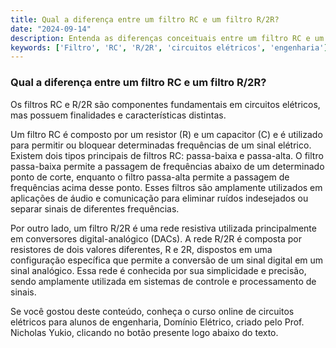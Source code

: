 ```yaml
---
title: Qual a diferença entre um filtro RC e um filtro R/2R?
date: "2024-09-14"
description: Entenda as diferenças conceituais entre um filtro RC e um filtro R/2R no contexto de circuitos elétricos.
keywords: ['Filtro', 'RC', 'R/2R', 'circuitos elétricos', 'engenharia']
---
```


### Qual a diferença entre um filtro RC e um filtro R/2R?

Os filtros RC e R/2R são componentes fundamentais em circuitos elétricos, mas possuem finalidades e características distintas. 

Um filtro RC é composto por um resistor (R) e um capacitor (C) e é utilizado para permitir ou bloquear determinadas frequências de um sinal elétrico. Existem dois tipos principais de filtros RC: passa-baixa e passa-alta. O filtro passa-baixa permite a passagem de frequências abaixo de um determinado ponto de corte, enquanto o filtro passa-alta permite a passagem de frequências acima desse ponto. Esses filtros são amplamente utilizados em aplicações de áudio e comunicação para eliminar ruídos indesejados ou separar sinais de diferentes frequências.

Por outro lado, um filtro R/2R é uma rede resistiva utilizada principalmente em conversores digital-analógico (DACs). A rede R/2R é composta por resistores de dois valores diferentes, R e 2R, dispostos em uma configuração específica que permite a conversão de um sinal digital em um sinal analógico. Essa rede é conhecida por sua simplicidade e precisão, sendo amplamente utilizada em sistemas de controle e processamento de sinais.

Se você gostou deste conteúdo, conheça o curso online de circuitos elétricos para alunos de engenharia, Domínio Elétrico, criado pelo Prof. Nicholas Yukio, clicando no botão presente logo abaixo do texto.